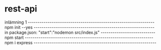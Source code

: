 # rest-api
inlämning 1 -----------------------------------------------------------------
npm init --yes --------------------------------------------------------------
in package.json: "start":"nodemon src/index.js"  ----------------------------
npm start  ------------------------------------------------------------------
npm i express  ---------------------------------------------------------------
